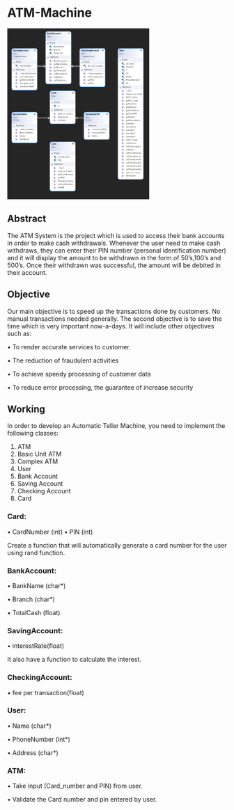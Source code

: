 # ATM-Machine

![Alt text](assets/images/UML.png "UML Diagram")

## Abstract
The ATM System is the project which is used to access their bank accounts in order to make cash
withdrawals. Whenever the user need to make cash withdraws, they can enter their PIN number
(personal identification number) and it will display the amount to be withdrawn in the form of 50’s,100’s
and 500’s. Once their withdrawn was successful, the amount will be debited in their account.

## Objective
Our main objective is to speed up the transactions done by customers. No manual transactions needed
generally. The second objective is to save the time which is very important now-a-days. It will include
other objectives such as:

• To render accurate services to customer.

• The reduction of fraudulent activities

• To achieve speedy processing of customer data

• To reduce error processing, the guarantee of increase security 

## Working
In order to develop an Automatic Teller Machine, you need to implement the following classes:
1. ATM
2. Basic Unit ATM
3. Complex ATM
4. User
5. Bank Account
6. Saving Account
7. Checking Account
8. Card

### Card:
  • CardNumber (int)
  • PIN (int)

Create a function that will automatically generate a card number for the user using rand function.

### BankAccount:
  • BankName (char*)

  • Branch (char*)

  • TotalCash (float)

### SavingAccount:
  • interestRate(float)

It also have a function to calculate the interest.

### CheckingAccount:
  • fee per transaction(float)

### User:
  • Name (char*)

  • PhoneNumber (int*)

  • Address (char*)

### ATM:
  • Take input (Card_number and PIN) from user.

  • Validate the Card number and pin entered by user.
